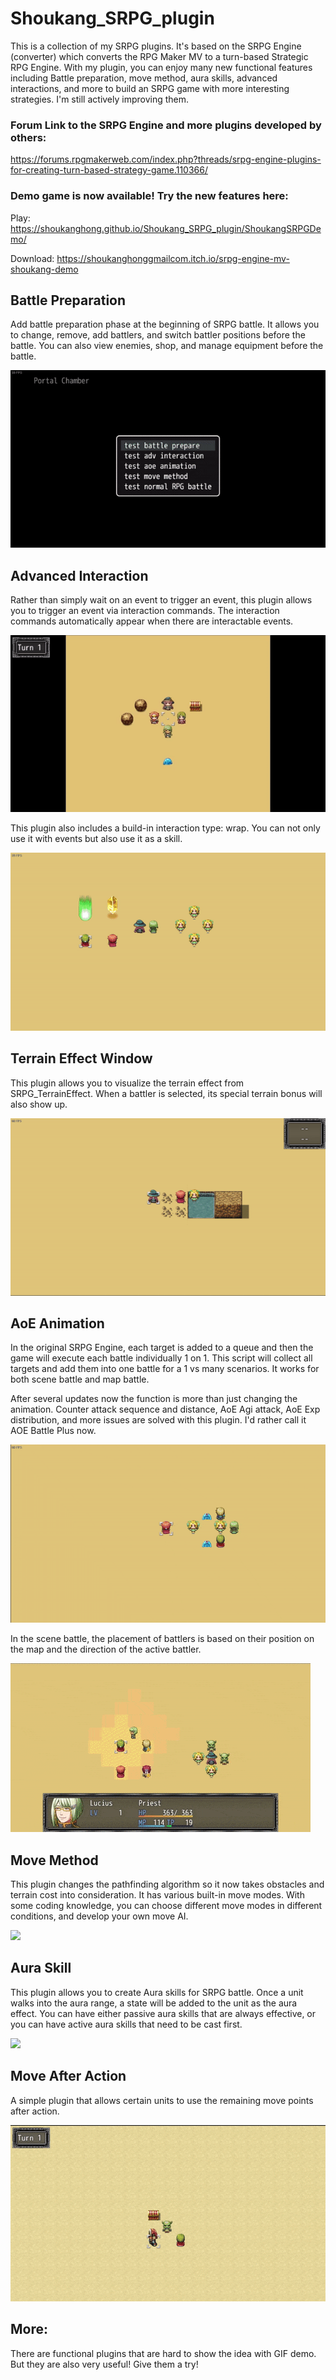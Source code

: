 # Shoukang_SRPG_plugin
This is a collection of my SRPG plugins. It's based on the SRPG Engine (converter) which converts the RPG Maker MV to a turn-based Strategic RPG Engine. 
With my plugin, you can enjoy many new functional features including Battle preparation, move method, aura skills, advanced interactions, and more to build an SRPG game with more interesting strategies. I'm still actively improving them.

### Forum Link to the SRPG Engine and more plugins developed by others:

https://forums.rpgmakerweb.com/index.php?threads/srpg-engine-plugins-for-creating-turn-based-strategy-game.110366/

### Demo game is now available! Try the new features here:

Play: https://shoukanghong.github.io/Shoukang_SRPG_plugin/ShoukangSRPGDemo/

Download: https://shoukanghonggmailcom.itch.io/srpg-engine-mv-shoukang-demo

## Battle Preparation
Add battle preparation phase at the beginning of SRPG battle. It allows you to change, remove, add battlers, and switch battler positions before the battle.
You can also view enemies, shop, and manage equipment before the battle.

![](https://github.com/ShoukangHong/Shoukang_SRPG_plugin/blob/main/Demos/demo%20battle%20prepare-2.gif)

## Advanced Interaction
Rather than simply wait on an event to trigger an event, this plugin allows you to trigger an event via interaction commands. The interaction commands automatically appear when there are interactable events.

![](https://github.com/ShoukangHong/Shoukang_SRPG_plugin/blob/main/Demos/demo%20adv%20interaction.gif)

This plugin also includes a build-in interaction type: wrap. You can not only use it with events but also use it as a skill.

![](https://github.com/ShoukangHong/Shoukang_SRPG_plugin/blob/main/Demos/demo%20adv%20interaction-wrap.gif)

## Terrain Effect Window
This plugin allows you to visualize the terrain effect from SRPG_TerrainEffect. When a battler is selected, its special terrain bonus will also show up.

![](https://github.com/ShoukangHong/Shoukang_SRPG_plugin/blob/main/Demos/demo%20terrain%20effect%20window.gif)

## AoE Animation
In the original SRPG Engine, each target is added to a queue and then the game will execute each battle individually 1 on 1. This script will collect all targets and add them into one battle for a 1 vs many scenarios. It works for both scene battle and map battle. 

After several updates now the function is more than just changing the animation. Counter attack sequence and distance, AoE Agi attack, AoE Exp distribution, and more issues are solved with this plugin. I'd rather call it AOE Battle Plus now.

![](https://github.com/ShoukangHong/Shoukang_SRPG_plugin/blob/main/Demos/demo%20AoE%20animation-map%20battle.gif)

In the scene battle, the placement of battlers is based on their position on the map and the direction of the active battler.

![](https://github.com/ShoukangHong/Shoukang_SRPG_plugin/blob/main/Demos/demo%20AoEAnimation.gif)
## Move Method
This plugin changes the pathfinding algorithm so it now takes obstacles and terrain cost into consideration. It has various built-in move modes. With some coding knowledge, you can choose different move modes in different conditions, and develop your own move AI.

![](https://github.com/ShoukangHong/Shoukang_SRPG_plugin/blob/main/Demos/demo%20move%20method.gif)

## Aura Skill
This plugin allows you to create Aura skills for SRPG battle. Once a unit walks into the aura range, a state will be added to the unit as the aura effect. You can have either passive aura skills that are always effective, or you can have active aura skills that need to be cast first.

![](https://github.com/ShoukangHong/Shoukang_SRPG_plugin/blob/main/Demos/demo%20aura%20skill.gif)

## Move After Action
A simple plugin that allows certain units to use the remaining move points after action.

![](https://github.com/ShoukangHong/Shoukang_SRPG_plugin/blob/main/Demos/move%20after%20action.gif)

## More:
There are functional plugins that are hard to show the idea with GIF demo. But they are also very useful! Give them a try!
